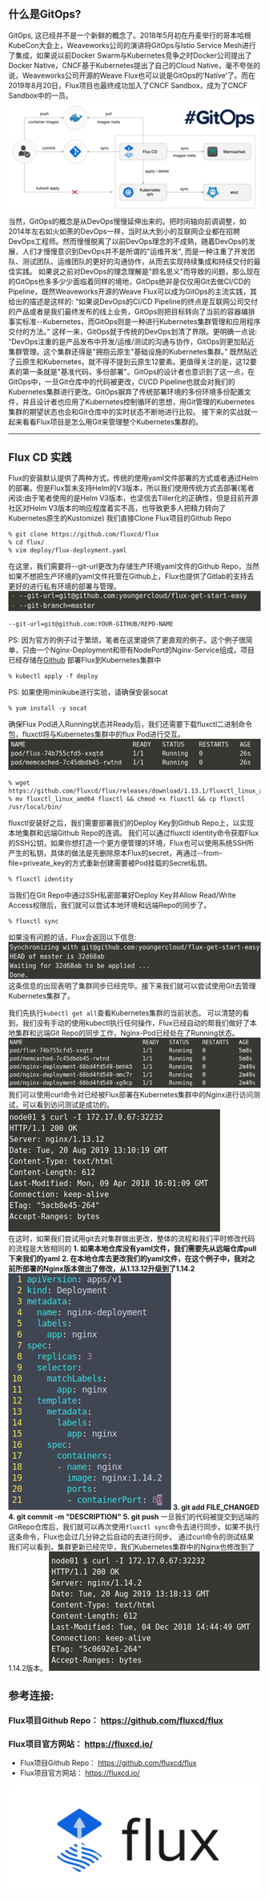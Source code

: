 ## 什么是GitOps?
GitOps, 这已经并不是一个新鲜的概念了。2018年5月初在丹麦举行的哥本哈根KubeCon大会上，Weaveworks公司的演讲将GitOps与Istio Service Mesh进行了集成，如果说以前Docker Swarm与Kubernetes竞争之时Docker公司提出了Docker Native，CNCF基于Kubernetes提出了自己的Cloud Native，毫不夸张的说，Weaveworks公司开源的Weave Flux也可以说是GitOps的‘Native’了。而在2019年8月20日，Flux项目也最终成功加入了CNCF Sandbox，成为了CNCF Sandbox中的一员。
![flux-cd-diagram.png](imgs/flux-cd-diagram.png?raw=true)
当然，GitOps的概念是从DevOps慢慢延伸出来的。把时间轴向前调调整，如2014年左右如火如荼的DevOps一样，当时从大到小的互联网企业都在招聘DevOps工程师。然而慢慢脱离了以前DevOps理念的不成熟，随着DevOps的发展，人们才慢慢意识到DevOps并不是所谓的"运维开发", 而是一种注重了开发团队、测试团队、运维团队的更好的沟通协作，从而去实现持续集成和持续交付的最佳实践。
如果说之前对DevOps的理念理解是"顾名思义"而导致的问题，那么现在的GitOps也多多少少面临着同样的境地，GitOps绝非是仅仅用Git去做CI/CD的Pipeline，既然Weaveworks开源的Weave Flux可以成为GitOps的主流实践，其给出的描述是这样的: “如果说DevOps的CI/CD Pipeline的终点是互联网公司交付的产品或者是我们最终发布的线上业务，GitOps则把目标转向了当前的容器编排事实标准--Kubernetes，而GitOps则是一种进行Kubernetes集群管理和应用程序交付的方法。”
这样一来，GitOps就于传统的DevOps划清了界限。更明确一点说: “DevOps注重的是产品发布中开发/运维/测试的沟通与协作，GitOps则更加贴近集群管理。这个集群还得是"拥抱云原生"基础设施的Kubernetes集群。”
既然贴近了云原生和Kubernetes，就不得不提到云原生12要素。更值得关注的是，这12要素的第一条就是"基准代码，多份部署"。GitOps的设计者也意识到了这一点，在GitOps中，一旦Git仓库中的代码被更改，CI/CD Pipeline也就会对我们的Kubernetes集群进行更改。GitOps摒弃了传统部署环境的多份环境多份配置文件，并且设计者也应用了Kubernetes控制循环的思想，用Git管理的Kubernetes集群的期望状态也会和Git仓库中的实时状态不断地进行比较。
接下来的实战就一起来看看Flux项目是怎么用Git来管理整个Kubernetes集群的。
***
## Flux CD 实践
Flux的安装默认提供了两种方式，传统的使用yaml文件部署的方式或者通过Helm的部署。但是Flux暂未支持Helm的V3版本，所以我们使用传统方式去部署(笔者闲谈:由于笔者使用的是Helm V3版本，也坚信去Tiller化的正确性，但是目前开源社区对Helm V3版本的响应程度着实不高，也导致更多人把精力转向了Kubernetes原生的Kustomize)
我们直接Clone Flux项目的Github Repo
```shell
% git clone https://github.com/fluxcd/flux
% cd flux/
% vim deploy/flux-deployment.yaml
```
在这里，我们需要将--git-url更改为存储生产环境yaml文件的Github Repo，当然如果不想把生产环境的yaml文件托管在Github上，Flux也提供了Gitlab的支持去更好的进行私有环境的部署与管理。
![Git-Repo-Config.png](imgs/Git-Repo-Config.png?raw=true)
```shell
--git-url=git@github.com:YOUR-GITHUB/REPO-NAME
```
PS: 因为官方的例子过于繁琐，笔者在这里提供了更直观的例子。这个例子很简单，只由一个Nginx-Deployment和带有NodePort的Nginx-Service组成，项目已经存储在[Github](https://github.com/youngercloud/flux-get-start-easy)
部署Flux到Kubernetes集群中
```shell
% kubectl apply -f deploy
```
PS: 如果使用minikube进行实验，请确保安装socat
```shell
% yum install -y socat
```
确保Flux Pod进入Running状态并Ready后，我们还需要下载fluxctl二进制命令包，fluxctl将与Kubernetes集群中的flux Pod进行交互。
![Flux-Deployed.png](imgs/Flux-Deployed.png?raw=true)
```shell
% wget https://github.com/fluxcd/flux/releases/download/1.13.1/fluxctl_linux_amd64
% mv fluxctl_linux_amd64 fluxctl && chmod +x fluxctl && cp fluxctl /usr/local/bin/
```
fluxctl安装好之后，我们需要部署我们的Deploy Key到Github Repo上，以实现本地集群和远端Github Repo的连调。
我们可以通过fluxctl identity命令获取Flux的SSH公钥，如果你想打造一个更方便管理的环境，Flux也可以使用系统SSH所产生的私钥，具体的做法是先删除原本Flux的secret，再通过--from-file=priveate_key的方式重新创建需要被Pod挂载的Secret私钥。
```shell
% fluxctl identity
```
当我们在Git Repo中通过SSH私密部署好Deploy Key并Allow Read/Write Access权限后，我们就可以尝试本地环境和远端Repo的同步了。
```shell
% fluxctl sync
```
如果没有问题的话，Flux会返回以下信息:
![First-Sync-Success.png](imgs/First-Sync-Success.png?raw=true)
这条信息的出现表明了集群同步已经完毕。接下来我们就可以尝试使用Git去管理Kubernetes集群了。
 
我们先执行`kubectl get all`查看Kubernetes集群的当前状态。
可以清楚的看到，我们没有手动的使用kubectl执行任何操作，Flux已经自动的帮我们做好了本地集群和远端Git Repo的同步工作，Nginx-Pod已经处在了Running状态。
![Nginx-Deployment-Succeed.png](imgs/Nginx-Deployment-Succeed.png?raw=true)
我们可以使用curl命令对已经被Flux部署在Kubernetes集群中的Nginx进行访问测试，可以看到访问测试是成功的。
![Nginx-Old-Curl.png](imgs/Nginx-Old-Curl.png?raw=true) 	
在这时，如果我们尝试用git去对集群做出更改，整体的流程和我们平时修改代码的流程是大致相同的
**1. 如果本地仓库没有yaml文件，我们需要先从远端仓库pull下来我们的yaml**
**2. 在本地仓库去更改我们的yaml文件，在这个例子中，我对之前所部署的Nginx版本做出了修改，从1.13.12升级到了1.14.2**
![Change-to-1.14.2.png](imgs/Change-to-1.14.2.png?raw=true)
**3. git add FILE_CHANGED**
**4. git commit -m "DESCRIPTION"**
**5. git push**
一旦我们的代码被提交到远端的GitRepo仓库后，我们就可以再次使用`fluxctl sync`命令去进行同步。如果不执行这条命令，Flux也会过几分钟之后自动的去进行同步。
通过curl命令的测试结果我们可以看到，集群更新已经完毕，我们Kubernetes集群中的Nginx也修改到了1.14.2版本。
![New-Version-Success.png](imgs/New-Version-Success.png?raw=true)

##  参考连接:
### Flux项目Github Repo： https://github.com/fluxcd/flux
### Flux项目官方网站： https://fluxcd.io/
* Flux项目Github Repo： https://github.com/fluxcd/flux
* Flux项目官方网站： https://fluxcd.io/


![Flux-Logo.png](imgs/Flux-Logo.png?raw=true)
